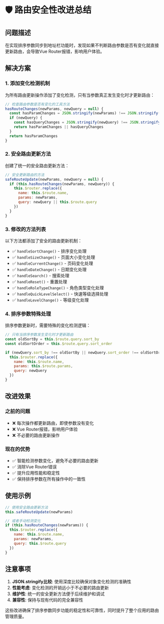# 🛡️ 路由安全性改进总结

## 问题描述

在实现排序参数同步到地址栏功能时，发现如果不判断路由参数是否有变化就直接更新路由，会导致Vue Router报错，影响用户体验。

## 解决方案

### 1. 添加变化检测机制

为所有路由更新操作添加了变化检测，只有当参数真正发生变化时才更新路由：

```javascript
// 检查路由参数是否有变化的工具方法
hasRouteChanges(newParams, newQuery = null) {
  const hasParamChanges = JSON.stringify(newParams) !== JSON.stringify(this.$route.params)
  if (newQuery) {
    const hasQueryChanges = JSON.stringify(newQuery) !== JSON.stringify(this.$route.query)
    return hasParamChanges || hasQueryChanges
  }
  return hasParamChanges
}
```

### 2. 安全路由更新方法

创建了统一的安全路由更新方法：

```javascript
// 安全更新路由的方法
safeRouteUpdate(newParams, newQuery = null) {
  if (this.hasRouteChanges(newParams, newQuery)) {
    this.$router.replace({
      name: this.$route.name,
      params: newParams,
      query: newQuery || this.$route.query
    })
  }
}
```

### 3. 修改的方法列表

以下方法都添加了安全的路由更新机制：

- ✅ `handleSortChange()` - 排序变化处理
- ✅ `handleSizeChange()` - 页面大小变化处理  
- ✅ `handleCurrentChange()` - 页码变化处理
- ✅ `handleDateChange()` - 日期变化处理
- ✅ `handleSearch()` - 搜索处理
- ✅ `handleReset()` - 重置处理
- ✅ `handleRoleTypeChange()` - 角色类型变化处理
- ✅ `handleQuickLevelSelect()` - 快速等级选择处理
- ✅ `handleLevelChange()` - 等级变化处理

### 4. 排序参数特殊处理

排序参数更新时，需要特殊的变化检测逻辑：

```javascript
// 只有当排序参数发生变化时才更新路由
const oldSortBy = this.$route.query.sort_by
const oldSortOrder = this.$route.query.sort_order

if (newQuery.sort_by !== oldSortBy || newQuery.sort_order !== oldSortOrder) {
  this.$router.replace({
    name: this.$route.name,
    params: this.$route.params,
    query: newQuery
  })
}
```

## 改进效果

### 之前的问题
- ❌ 每次操作都更新路由，即使参数没有变化
- ❌ Vue Router报错，影响用户体验
- ❌ 不必要的路由更新操作

### 现在的优势
- ✅ 智能检测参数变化，避免不必要的路由更新
- ✅ 消除Vue Router错误
- ✅ 提升应用性能和稳定性
- ✅ 保持排序参数在所有操作中的一致性

## 使用示例

```javascript
// 使用安全路由更新方法
this.safeRouteUpdate(newParams)

// 或者手动检测变化
if (this.hasRouteChanges(newParams)) {
  this.$router.replace({
    name: this.$route.name,
    params: newParams,
    query: this.$route.query
  })
}
```

## 注意事项

1. **JSON.stringify比较**: 使用深度比较确保对象变化检测的准确性
2. **性能考虑**: 变化检测的开销远小于不必要的路由更新
3. **维护性**: 统一的安全更新方法便于后续维护和调试
4. **兼容性**: 保持与现有代码的完全兼容性

这些改进确保了排序参数同步功能的稳定性和可靠性，同时提升了整个应用的路由管理质量。 